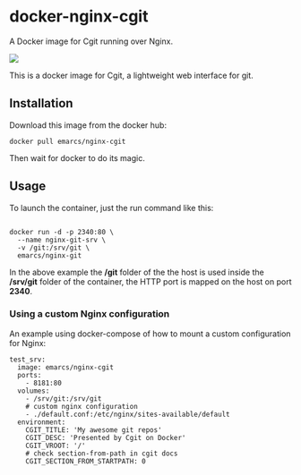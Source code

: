 # docker-nginx-cgit

A Docker image for Cgit running over Nginx.

[![](https://badge.imagelayers.io/emarcs/nginx-cgit:latest.svg)](https://imagelayers.io/?images=emarcs/nginx-cgit:latest 'Get your own badge on imagelayers.io')

This is a docker image for Cgit, a lightweight web interface for git.

## Installation

Download this image from the docker hub:

```shell
docker pull emarcs/nginx-cgit
```

Then wait for docker to do its magic.

## Usage

To launch the container, just the run command like this:

```shell

docker run -d -p 2340:80 \
  --name nginx-git-srv \
  -v /git:/srv/git \
  emarcs/nginx-git

```

In the above example the **/git** folder of the the host
is used inside the **/srv/git** folder of the container,
the HTTP port is mapped on the host on port **2340**.

### Using a custom Nginx configuration

An example using docker-compose of how to mount a custom
configuration for Nginx:

```ymp
test_srv:
  image: emarcs/nginx-cgit
  ports:
    - 8181:80
  volumes:
    - /srv/git:/srv/git
    # custom nginx configuration
    - ./default.conf:/etc/nginx/sites-available/default
  environment:
    CGIT_TITLE: 'My awesome git repos'
    CGIT_DESC: 'Presented by Cgit on Docker'
    CGIT_VROOT: '/'
    # check section-from-path in cgit docs
    CGIT_SECTION_FROM_STARTPATH: 0
```
